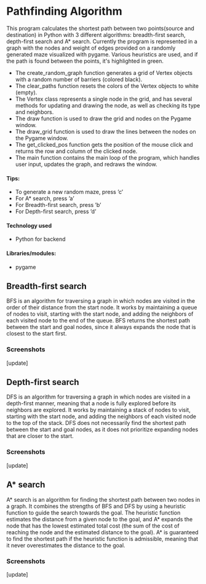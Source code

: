 # Pathfinding Algorithm

This program calculates the shortest path between two points(source and destination) in Python with 3 different algorithms: breadth-first search, depth-first search and A* search. Currently the program is represented in a graph with the nodes and weight of edges provided on a randomly generated maze visualized with pygame. Various heuristics are used, and if the path is found between the points, it's highlighted in green.

* The create_random_graph function generates a grid of Vertex objects with a random number of barriers (colored black).
* The clear_paths function resets the colors of the Vertex objects to white (empty).
* The Vertex class represents a single node in the grid, and has several methods for updating and drawing the node, as well as checking its type and neighbors.
* The draw function is used to draw the grid and nodes on the Pygame window.
* The draw_grid function is used to draw the lines between the nodes on the Pygame window.
* The get_clicked_pos function gets the position of the mouse click and returns the row and column of the clicked node.
* The main function contains the main loop of the program, which handles user input, updates the graph, and redraws the window.

#### Tips:
* To generate a new random maze, press ’c’
* For A* search, press ’a’
* For Breadth-first search, press ’b’
* For Depth-first search, press ’d’

#### Technology used
* Python for backend

#### Libraries/modules:
* pygame

## Breadth-first search
BFS is an algorithm for traversing a graph in which nodes are visited in the order of their distance from the start node. It works by maintaining a queue of nodes to visit, starting with the start node, and adding the neighbors of each visited node to the end of the queue. BFS returns the shortest path between the start and goal nodes, since it always expands the node that is closest to the start first.
### Screenshots
[update]

## Depth-first search 
DFS is an algorithm for traversing a graph in which nodes are visited in a depth-first manner, meaning that a node is fully explored before its neighbors are explored. It works by maintaining a stack of nodes to visit, starting with the start node, and adding the neighbors of each visited node to the top of the stack. DFS does not necessarily find the shortest path between the start and goal nodes, as it does not prioritize expanding nodes that are closer to the start.
### Screenshots
[update]

## A* search
A* search is an algorithm for finding the shortest path between two nodes in a graph. It combines the strengths of BFS and DFS by using a heuristic function to guide the search towards the goal. The heuristic function estimates the distance from a given node to the goal, and A* expands the node that has the lowest estimated total cost (the sum of the cost of reaching the node and the estimated distance to the goal). A* is guaranteed to find the shortest path if the heuristic function is admissible, meaning that it never overestimates the distance to the goal.
### Screenshots
[update]

